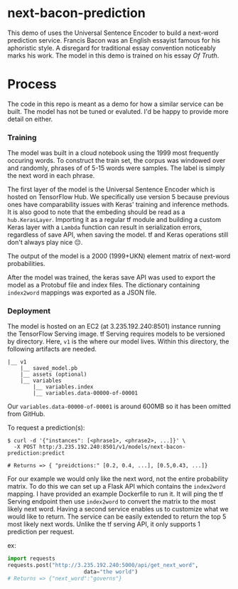 # next-bacon-prediction

This demo of uses the Universal Sentence Encoder to build a next-word prediction service. Francis Bacon was an English
essayist famous for his aphoristic style. A disregard for traditional essay convention noticeably marks his work.
The model in this demo is trained on his essay _Of Truth_.


# Process

The code in this repo is meant as a demo for how a similar service can be built. The model has not be tuned or evaluted.
I'd be happy to provide more detail on either. 

### Training
The model was built in a cloud notebook using the 1999 most frequently occuring words. To construct the train set, the 
corpus was windowed over and randomly, phrases of
of 5-15 words were samples. The label is simply the next word in each phrase. 

The first layer of the model is the Universal Sentence Encoder which is hosted on TensorFlow Hub. We specifically use version
5 because previous ones have comparability issues with Keras' training and inference methods. It is also good to note that
the embeding should be read as a `hub.KerasLayer`. Importing it as a regular tf module and building a custom Keras layer with 
a `Lambda` function can result in serialization errors, regardless of save API, when saving the model. tf and Keras operations 
still don't always play nice 😔. 

The output of the model is a 2000 (1999+UKN) element matrix of next-word probabilities.

After the model was trained, the keras save API was used to export the model as a Protobuf file and index files. 
The dictionary containing `index2word` mappings was exported as a JSON file. 

### Deployment

The model is hosted on an EC2 (at 3.235.192.240:8501) instance running the TensorFlow Serving image. tf Serving requires models to be versioned by directory.
Here, `v1` is the where our model lives. Within this directory, the following artifacts are needed. 

```
|__ v1
    |__ saved_model.pb
    |__ assets (optional)
    |__ variables
        |__ variables.index
        |__ variables.data-00000-of-00001
```

Our `variables.data-00000-of-00001` is around 600MB so it has been omitted from GitHub. 

To request a prediction(s):
```shell script
$ curl -d '{"instances": [<phrase1>, <phrase2>, ...]}' \ 
  -X POST http:/3.235.192.240:8501/v1/models/next-bacon-prediction:predict

# Returns => { "preidctions:" [0.2, 0.4, ...], [0.5,0.43, ...]}
```

For our example we would only like the next word, not the entire probability matrix. To do this we can set up a Flask API 
which contains the `index2word` mapping. I have provided an example Dockerfile to run it. It will ping the tf Serving
endpoint then use `index2word` to convert the matrix to
the most likely next word. Having a second service enables us to customize what we would like to return. The service can 
be easily extended to return the top 5 most likely next words. Unlike the tf serving API, it only supports 1 prediction per
request.

ex: 
```python
import requests
requests.post("http://3.235.192.240:5000/api/get_next_word",
                        data="the world")
# Returns => {"next_word":"governs"}
```
